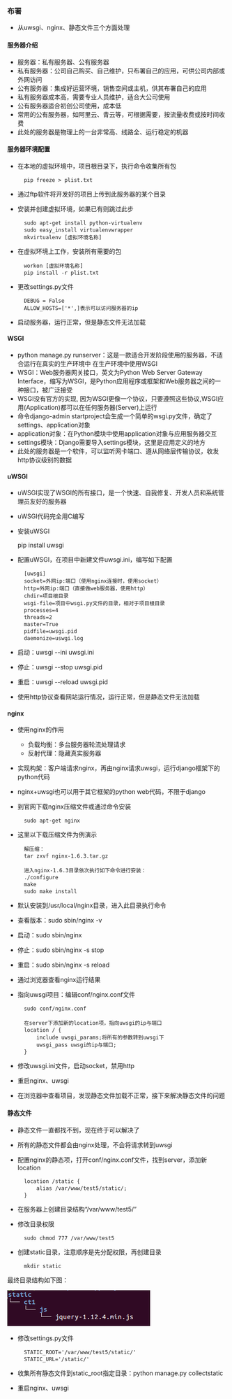 ### 布署

* 从uwsgi、nginx、静态文件三个方面处理

#### 服务器介绍

* 服务器：私有服务器、公有服务器
* 私有服务器：公司自己购买、自己维护，只布署自己的应用，可供公司内部或外网访问
* 公有服务器：集成好运营环境，销售空间或主机，供其布署自己的应用
* 私有服务器成本高，需要专业人员维护，适合大公司使用
* 公有服务器适合初创公司使用，成本低
* 常用的公有服务器，如阿里云、青云等，可根据需要，按流量收费或按时间收费
* 此处的服务器是物理上的一台非常高、线路全、运行稳定的机器

#### 服务器环境配置

* 在本地的虚拟环境中，项目根目录下，执行命令收集所有包


        pip freeze > plist.txt

* 通过ftp软件将开发好的项目上传到此服务器的某个目录
* 安装并创建虚拟环境，如果已有则跳过此步


        sudo apt-get install python-virtualenv
        sudo easy_install virtualenvwrapper
        mkvirtualenv [虚拟环境名称]

* 在虚拟环境上工作，安装所有需要的包


        workon [虚拟环境名称]
        pip install -r plist.txt

* 更改settings.py文件


        DEBUG = False
        ALLOW_HOSTS=['*',]表示可以访问服务器的ip  

* 启动服务器，运行正常，但是静态文件无法加载  

#### WSGI

* python manage.py runserver：这是一款适合开发阶段使用的服务器，不适合运行在真实的生产环境中
在生产环境中使用WSGI
* WSGI：Web服务器网关接口，英文为Python Web Server Gateway Interface，缩写为WSGI，是Python应用程序或框架和Web服务器之间的一种接口，被广泛接受
* WSGI没有官方的实现, 因为WSGI更像一个协议，只要遵照这些协议,WSGI应用(Application)都可以在任何服务器(Server)上运行
* 命令django-admin startproject会生成一个简单的wsgi.py文件，确定了settings、application对象
* application对象：在Python模块中使用application对象与应用服务器交互
* settings模块：Django需要导入settings模块，这里是应用定义的地方
* 此处的服务器是一个软件，可以监听网卡端口、遵从网络层传输协议，收发http协议级别的数据


#### uWSGI

* uWSGI实现了WSGI的所有接口，是一个快速、自我修复、开发人员和系统管理员友好的服务器
* uWSGI代码完全用C编写
* 安装uWSGI


    pip install uwsgi  

* 配置uWSGI，在项目中新建文件uwsgi.ini，编写如下配置


        [uwsgi]
        socket=外网ip:端口（使用nginx连接时，使用socket）
        http=外网ip:端口（直接做web服务器，使用http）
        chdir=项目根目录
        wsgi-file=项目中wsgi.py文件的目录，相对于项目根目录
        processes=4
        threads=2
        master=True
        pidfile=uwsgi.pid
        daemonize=uswgi.log

* 启动：uwsgi --ini uwsgi.ini
* 停止：uwsgi --stop uwsgi.pid
* 重启：uwsgi --reload uwsgi.pid
* 使用http协议查看网站运行情况，运行正常，但是静态文件无法加载

#### nginx

* 使用nginx的作用
    * 负载均衡：多台服务器轮流处理请求
    * 反射代理：隐藏真实服务器
* 实现构架：客户端请求nginx，再由nginx请求uwsgi，运行django框架下的python代码
* nginx+uwsgi也可以用于其它框架的python web代码，不限于django
* 到官网下载nginx压缩文件或通过命令安装


        sudo apt-get nginx

* 这里以下载压缩文件为例演示  


        解压缩：
        tar zxvf nginx-1.6.3.tar.gz

        进入nginx-1.6.3目录依次执行如下命令进行安装：
        ./configure
        make
        sudo make install
* 默认安装到/usr/local/nginx目录，进入此目录执行命令
* 查看版本：sudo sbin/nginx -v
* 启动：sudo sbin/nginx
* 停止：sudo sbin/nginx -s stop
* 重启：sudo sbin/nginx -s reload
* 通过浏览器查看nginx运行结果
* 指向uwsgi项目：编辑conf/nginx.conf文件


        sudo conf/nginx.conf

        在server下添加新的location项，指向uwsgi的ip与端口
        location / {
            include uwsgi_params;将所有的参数转到uwsgi下
            uwsgi_pass uwsgi的ip与端口;
        }
* 修改uwsgi.ini文件，启动socket，禁用http
* 重启nginx、uwsgi
* 在浏览器中查看项目，发现静态文件加载不正常，接下来解决静态文件的问题  

#### 静态文件

* 静态文件一直都找不到，现在终于可以解决了
* 所有的静态文件都会由nginx处理，不会将请求转到uwsgi
* 配置nginx的静态项，打开conf/nginx.conf文件，找到server，添加新location  


        location /static {
            alias /var/www/test5/static/;
        }
* 在服务器上创建目录结构“/var/www/test5/”
* 修改目录权限  

        sudo chmod 777 /var/www/test5  

* 创建static目录，注意顺序是先分配权限，再创建目录  


        mkdir static

最终目录结构如下图：

![alt文本](Images/static2.png  "Title")

* 修改settings.py文件


        STATIC_ROOT='/var/www/test5/static/'
        STATIC_URL='/static/'
* 收集所有静态文件到static_root指定目录：python manage.py collectstatic
* 重启nginx、uwsgi
